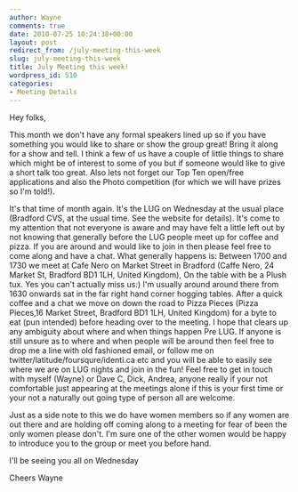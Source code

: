 ```yaml
---
author: Wayne
comments: true
date: 2010-07-25 10:24:38+00:00
layout: post
redirect_from: /july-meeting-this-week
slug: july-meeting-this-week
title: July Meeting this week!
wordpress_id: 510
categories:
- Meeting Details
---
```


Hey folks,

This month we don't have any formal speakers lined up so if you have something you would like to share or show the group great! Bring it along for a show and tell.  I think a few of us have a couple of little things to share which might be of interest to some of you but if someone would like to give a short talk too great.  Also lets not forget our Top Ten open/free applications and also the Photo competition (for which we will have prizes so I'm told!).

It's that time of month again.  It's the LUG on Wednesday at the usual place (Bradford CVS, at the usual time.  See the website for details).  It's come to my attention that not everyone is aware and may have felt a little left out by not knowing that generally before the LUG people meet up for coffee and pizza.  If you are around and would like to join in then please feel free to come along and have a chat.  What generally happens is:
Between 1700 and 1730 we meet at Cafe Nero on Market Street in Bradford (Caffe Nero, 24 Market St, Bradford BD1 1LH, United Kingdom), On the table with be a Plush tux.  Yes you can't actually miss us:)  I'm usually around around there from 1630 onwards sat in the far right hand corner hogging tables.
After a quick coffee and a chat we move on down the road to Pizza Pieces (Pizza Pieces,16 Market Street, Bradford BD1 1LH, United Kingdom) for a byte to eat (pun intended) before heading over to the meeting.
I hope that clears up any ambiguity about where and when things happen Pre LUG.  If anyone is still unsure as to where and when people will be around then feel free to drop me a line with old fashioned email, or follow me on twitter/latitude/foursqure/identi.ca etc and you will be able to easily see where we are on LUG nights and join in the fun!  Feel free to get in touch with myself (Wayne) or Dave C, Dick, Andrea, anyone really if your not comfortable just appearing at the meetings alone if this is your first time or your not a  naturally out going type of person all are welcome.

Just as a side note to this we do have women members so if any women are out there and are holding off coming along to a meeting for fear of been the only women please don't.  I'm sure one of the other women would be happy to introduce you to the group or meet you before hand.

I'll be seeing you all on Wednesday

Cheers
Wayne
